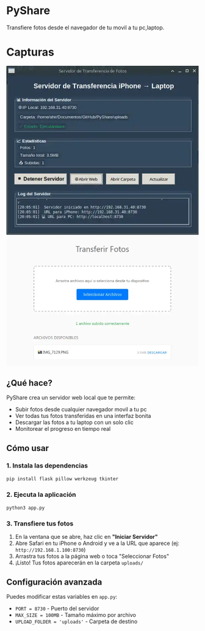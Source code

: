# PyShare

Transfiere fotos desde el navegador de tu movil a tu pc,laptop.

# Capturas
![](demo.webp)
![](demo2.webp)


## ¿Qué hace?

PyShare crea un servidor web local que te permite:

- Subir fotos desde cualquier navegador movil a tu pc 
- Ver todas tus fotos transferidas en una interfaz bonita
- Descargar las fotos a tu laptop con un solo clic
- Monitorear el progreso en tiempo real

## Cómo usar

### 1. Instala las dependencias

```bash
pip install flask pillow werkzeug tkinter
```

### 2. Ejecuta la aplicación

```bash
python3 app.py
```

### 3. Transfiere tus fotos

1. En la ventana que se abre, haz clic en **"Iniciar Servidor"**
2. Abre Safari en tu iPhone o Android y ve a la URL que aparece (ej: `http://192.168.1.100:8730`)
3. Arrastra tus fotos a la página web o toca "Seleccionar Fotos"
4. ¡Listo! Tus fotos aparecerán en la carpeta `uploads/`


## Configuración avanzada

Puedes modificar estas variables en `app.py`:

- `PORT = 8730` - Puerto del servidor
- `MAX_SIZE = 100MB` - Tamaño máximo por archivo
- `UPLOAD_FOLDER = 'uploads'` - Carpeta de destino
